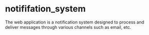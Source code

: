 # notififation_system
The web application is a notification system designed to process and deliver messages through various channels such as email,  etc.
